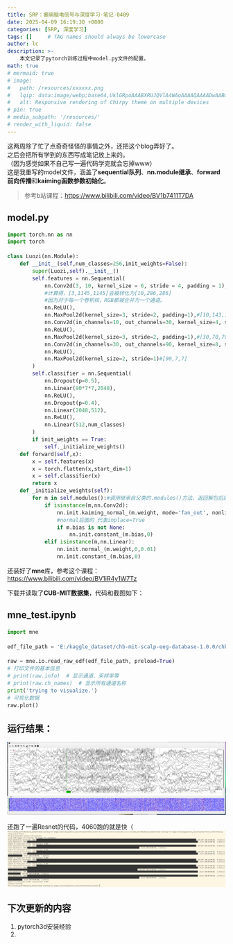 ```yaml
---
title: SRP：癫痫脑电信号与深度学习-笔记-0409
date: 2025-04-09 16:19:30 +0800
categories: [SRP, 深度学习]
tags: []     # TAG names should always be lowercase
author: lc
description: >-
    本文记录了pytorch训练过程中model.py文件的配置。
math: true
# mermaid: true
# image:
#   path: /resources/xxxxxx.png
#   lqip: data:image/webp;base64,UklGRpoAAABXRUJQVlA4WAoAAAAQAAAADwAABwAAQUxQSDIAAAARL0AmbZurmr57yyIiqE8oiG0bejIYEQTgqiDA9vqnsUSI6H+oAERp2HZ65qP/VIAWAFZQOCBCAAAA8AEAnQEqEAAIAAVAfCWkAALp8sF8rgRgAP7o9FDvMCkMde9PK7euH5M1m6VWoDXf2FkP3BqV0ZYbO6NA/VFIAAAA
#   alt: Responsive rendering of Chirpy theme on multiple devices
# pin: true
# media_subpath: '/resources/'
# render_with_liquid: false
---
```


这两周除了忙了点奇奇怪怪的事情之外，还把这个blog弄好了。  
之后会把所有学到的东西写成笔记放上来的。  
（因为感觉如果不自己写一遍代码学完就会忘掉www）  
这是我重写的model文件，涵盖了**sequential队列**、**nn.module继承**、**forward前向传播**和**kaiming函数参数初始化**。  
>参考b站课程：<https://www.bilibili.com/video/BV1b7411T7DA>  

## model.py  
```python
import torch.nn as nn
import torch

class Luozi(nn.Module):
    def __init__(self,num_classes=256,init_weights=False):
        super(Luozi,self).__init__()
        self.features = nn.Sequential(
            nn.Conv2d(3, 10, kernel_size = 6, stride = 4, padding = 1),#3通道10个6*6卷积核，步长4补齐1
            #计算得，[3,1145,1145]会被转化为[10,286,286]
            #因为对于每一个卷积核，RGB都被合并为一个通道。
            nn.ReLU(),
            nn.MaxPool2d(kernel_size=3, stride=2, padding=1),#[10,143,143]
            nn.Conv2d(in_channels=10, out_channels=30, kernel_size=4, stride=1, padding=0),#[30,140,140]
            nn.ReLU(),
            nn.MaxPool2d(kernel_size=3, stride=2, padding=1),#[30,70,70]
            nn.Conv2d(in_channels=30, out_channels=90, kernel_size=8, stride=4, padding=0),#[90,8,8]
            nn.ReLU(),
            nn.MaxPool2d(kernel_size=2, stride=1)#[90,7,7]
        )
        self.classifier = nn.Sequential(
            nn.Dropout(p=0.5),
            nn.Linear(90*7*7,2048),
            nn.ReLU(),
            nn.Dropout(p=0.4),
            nn.Linear(2048,512),
            nn.ReLU(),
            nn.Linear(512,num_classes)
        )
        if init_weights == True:
            self._initialize_weights()
    def forward(self,x):
        x = self.features(x)
        x = torch.flatten(x,start_dim=1)
        x = self.classifier(x)
        return x
    def _initialize_weights(self):
        for m in self.modules():#调用继承自父类的.modules()方法，返回解包后的每一层
            if isinstance(m,nn.Conv2d):
                nn.init.kaiming_normal_(m.weight, mode='fan_out', nonlinearity= 'relu')
                #normal后面的_代表inplace=True
                if m.bias is not None:
                    nn.init.constant_(m.bias,0)
            elif isinstance(m,nn.Linear):
                nn.init.normal_(m.weight,0,0.01)
                nn.init.constant_(m.bias,0)
```
  
还装好了**mne**库，参考这个课程：<https://www.bilibili.com/video/BV1iR4y1W7Tz>  
  
下载并读取了**CUB-MIT数据集**，代码和截图如下：  
## mne_test.ipynb
```python
import mne

edf_file_path = 'E:/kaggle_dataset/chb-mit-scalp-eeg-database-1.0.0/chb01/chb01_01.edf'

raw = mne.io.read_raw_edf(edf_file_path, preload=True)
# 打印文件的基本信息
# print(raw.info)  # 显示通道、采样率等
# print(raw.ch_names)  # 显示所有通道名称
print('trying to visualize.')
# 可视化数据
raw.plot()
```

## 运行结果：
![mne_test读取数据](../assets/img/mne_test_1.png)  
  
还跑了一遍Resnet的代码，4060跑的就是快（
![Resnet结果](../assets/img/Resnet_result.png)

## 下次更新的内容
1. pytorch3d安装经验  
2. 